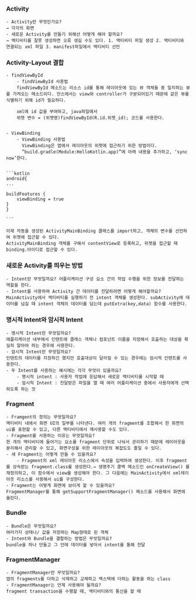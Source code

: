 ### Activity
    - Activity란 무엇인가요? 
    → 각각의 화면
    - 새로운 Activity를 만들기 위해선 어떻게 해야 할까요?
    → 액티비티를 잘못 생성하면 오류 생길 수도 있다. 1. 액티비티 파일 생성 2. 액티비티와 연결되는 xml 파일 3. manifest파일에서 액티비티 선언

### Activity-Layout 결합
    - findViewById
        - findViewById 사용법
        findViewById 메소드는 리소스 id를 통해 레이아웃에 있는 뷰 객체들 중 일치하는 뷰를 가져오는 메소드이다. 안스에서는 view와 controller가 구분되어있기 때문에 같은 뷰를 식별하기 위해 id가 필요하다.
        
        xml에 id 값을 부여하고, java파일에서 
        위젯 변수 = (위젯명)findViewById(R.id.위젯_id); 코드를 사용한다.


    - ViewBinding
        - ViewBinding 사용법
          ViewBinding은 앱에서 레이아웃의 위젯에 접근하기 위한 방법이다.
          ”build.gradle(Module:HelloKotlin.app)”에 아래 내용을 추가하고, ‘sync now’한다.
          
    
    ```kotlin
    android{
    ...
    
    buildFeatures {
        viewBinding = true
    }
    }
    
    ```
    
    이제 자동을 생성된 ActivityMainBinding 클래스를 import하고, 객체의 변수를 선언하여 위젯에 접근할 수 있다. 
    ActivityMainBinding 객체를 구해서 contentView로 등록하고, 위젯을 접근할 때 binding.아이디로 접근할 수 있다.
    
### 새로운 Activity를 띄우는 방법
    - Intent란 무엇일까요? 어플리케이션 구성 요소 간의 작업 수행을 위한 정보를 전달하는 역할을 한다.
    - Intent를 사용하여 Activity 간 데이터를 전달하려면 어떻게 해야할까요?
    MainActivity에서 액티비티를 실행하기 전 intent 객체를 생성한다. subActivity에 데이터를 넘길 때 intent 객체의 데이터를 담는데 putExtra(key,data) 함수를 사용한다.
    
### 명시적 Intent와 암시적 Intent
    - 명시적 Intent란 무엇일까요?
    애플리케이션 내부에서 인텐트에 클래스 객체나 컴포넌트 이름을 지정해서 호출하는 대상을 확실히 알아야 하는 경우에 사용한다.
    - 암시적 Intent란 무엇일까요?
    인텐트의 데이터를 지정하긴 했지만 호출대상이 달라질 수 있는 경우에는 암시적 인텐트를 사용한다.
    - 두 Intent를 사용하는 예시에는 각각 무엇이 있을까요?
        - 명시적 intent : 사용자 작업에 응답해서 새로운 액티비티를 시작할 때
        - 암시적 Intent : 전달받은 파일을 열 때 여러 어플리케이션 중에서 사용자에게 선택하도록 하는 것
       
### Fragment
    - Framgent의 정의는 무엇일까요?
    액티비티 내에서 화면 UI의 일부를 나타낸다. 여러 개의 fragment를 조합해서 한 화면의 ui를 표현할 수 있고, 다른 액티비티에서 재사용할 수도 있다.
    - Fragment를 사용하는 이유는 무엇일까요?
    한 개의 액티비티에 들어가는 요소를 fragment 단위로 나눠서 관리하기 때문에 레이아웃을 분리해서 관리할 수 있고, 화면구성을 위한 레이아웃의 복잡도도 줄일 수 있다.
    - 새 Fragment는 어떻게 만들 수 있을까요?
        - Fragment의 xml 레이아웃 리소스에서 속성을 입력하여 생성한다. 이후 fragment를 상속받는 fragment.class를 생성한다.→ 생명주기 콜백 메소드인 onCreateView() 를 재정의하고, 이 함수에서 view를 생성해야 한다. 그 다음에는 MainActivity에서 xml레이아웃 리소스를 사용해서 ui를 구성한다.
    - Fragment는 어떻게 화면에 보이게 할 수 있을까요?
    FragmentManager를 통해 getSupportFragmentManager() 메소드를 사용해서 화면에 올린다.
    
### Bundle
    - Bundle은 무엇일까요?
    여러가지 상태나/ 값을 저장하는 Map형태로 된 객체
    - Intent와 Bundle을 결합하는 방법은 무엇일까요?
    bundle을 하나 만들고 그 안에 데이터를 넣어서 intent를 통해 전달
    
### FragmentManager
    - FragmentManager란 무엇일까요?
    앱의 fragments를 더하고 삭제하고 교체하고 백스택에 더하는 활동을 하는 class
    - FragmentManager는 언제 사용해야 될까요?
    fragment transaction을 수행할 때, 액티비티와의 통신을 할 때
